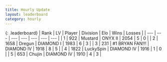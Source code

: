 ```yaml
---
title: Hourly Update
layout: leaderboard
category: hourly
---
```


{: .leaderboard}
| Rank | LV | Player | Division | Elo | Wins | Losses |
| --- | --- | --- | --- | --- | --- | --- |
| <span data-change="0">1</span> | 922 | <span title="ID: 611082">Mustard</span> | ONYX II | <span data-change="48">2054</span> | <span data-change="3">5</span> | <span data-change="0">0</span> |
| <span data-change="0">2</span> | 1658 | <span title="ID: 337810">Dregun</span> | DIAMOND I | <span data-change="-5">1983</span> | <span data-change="3">6</span> | <span data-change="2">3</span> |
| <span data-change="7">3</span> | 231 | <span title="ID: 756342">#1 BRYAN FAN!!!</span> | DIAMOND IV | <span data-change="41">1918</span> | <span data-change="5">8</span> | <span data-change="2">5</span> |
| <span data-change="-">4</span> | 1822 | <span title="ID: 498412">LuckySpin</span> | DIAMOND IV | <span data-change="-">1916</span> | <span data-change="-">1</span> | <span data-change="-">0</span> |
| <span data-change="2">5</span> | 653 | <span title="ID: 389006">Chujin</span> | DIAMOND IV | <span data-change="16">1910</span> | <span data-change="2">4</span> | <span data-change="1">3</span> |